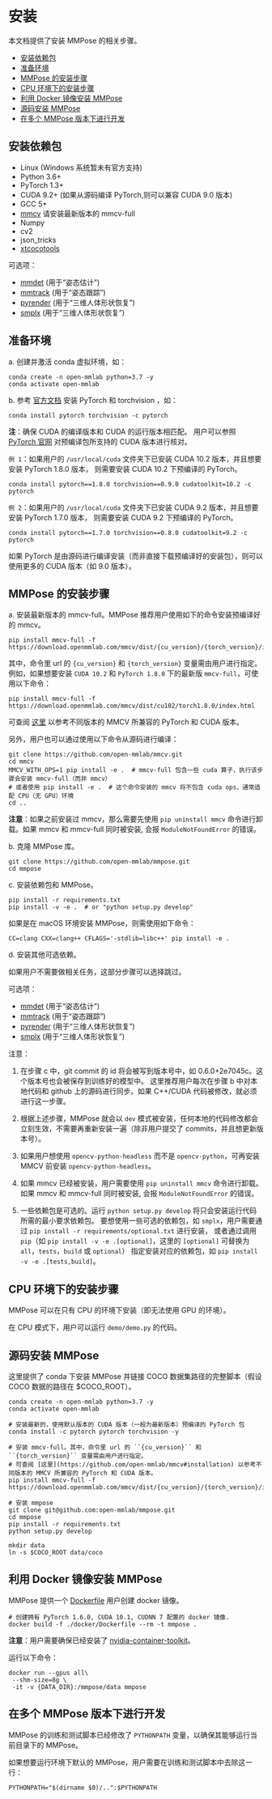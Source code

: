 # 安装

本文档提供了安装 MMPose 的相关步骤。

<!-- TOC -->

- [安装依赖包](#安装依赖包)
- [准备环境](#准备环境)
- [MMPose 的安装步骤](#MMPose-的安装步骤)
- [CPU 环境下的安装步骤](#CPU-环境下的安装步骤)
- [利用 Docker 镜像安装 MMPose](#利用-Docker-镜像安装-MMPose)
- [源码安装 MMPose](#源码安装-MMPose)
- [在多个 MMPose 版本下进行开发](#在多个-MMPose-版本下进行开发)

<!-- TOC -->

## 安装依赖包

- Linux (Windows 系统暂未有官方支持)
- Python 3.6+
- PyTorch 1.3+
- CUDA 9.2+ (如果从源码编译 PyTorch,则可以兼容 CUDA 9.0 版本)
- GCC 5+
- [mmcv](https://github.com/open-mmlab/mmcv) 请安装最新版本的 mmcv-full
- Numpy
- cv2
- json_tricks
- [xtcocotools](https://github.com/jin-s13/xtcocoapi)

可选项：

- [mmdet](https://github.com/open-mmlab/mmdetection) (用于“姿态估计”)
- [mmtrack](https://github.com/open-mmlab/mmtracking) (用于“姿态跟踪”)
- [pyrender](https://pyrender.readthedocs.io/en/latest/install/index.html) (用于“三维人体形状恢复”)
- [smplx](https://github.com/vchoutas/smplx) (用于“三维人体形状恢复”)

## 准备环境

a. 创建并激活 conda 虚拟环境，如：

```shell
conda create -n open-mmlab python=3.7 -y
conda activate open-mmlab
```

b. 参考 [官方文档](https://pytorch.org/) 安装 PyTorch 和 torchvision ，如：

```shell
conda install pytorch torchvision -c pytorch
```

**注**：确保 CUDA 的编译版本和 CUDA 的运行版本相匹配。
用户可以参照 [PyTorch 官网](https://pytorch.org/) 对预编译包所支持的 CUDA 版本进行核对。

`例 1`：如果用户的 `/usr/local/cuda` 文件夹下已安装 CUDA 10.2 版本，并且想要安装 PyTorch 1.8.0 版本，
则需要安装 CUDA 10.2 下预编译的 PyTorch。

```shell
conda install pytorch==1.8.0 torchvision==0.9.0 cudatoolkit=10.2 -c pytorch
```

`例 2`：如果用户的 `/usr/local/cuda` 文件夹下已安装 CUDA 9.2 版本，并且想要安装 PyTorch 1.7.0 版本，
则需要安装 CUDA 9.2 下预编译的 PyTorch。

```shell
conda install pytorch==1.7.0 torchvision==0.8.0 cudatoolkit=9.2 -c pytorch
```

如果 PyTorch 是由源码进行编译安装（而非直接下载预编译好的安装包），则可以使用更多的 CUDA 版本（如 9.0 版本）。

## MMPose 的安装步骤

a. 安装最新版本的 mmcv-full。MMPose 推荐用户使用如下的命令安装预编译好的 mmcv。

```shell
pip install mmcv-full -f https://download.openmmlab.com/mmcv/dist/{cu_version}/{torch_version}/index.html
```

其中，命令里 url 的 ``{cu_version}`` 和 ``{torch_version}`` 变量需由用户进行指定。
例如，如果想要安装 ``CUDA 10.2`` 和 ``PyTorch 1.8.0`` 下的最新版 ``mmcv-full``，可使用以下命令：

```shell
pip install mmcv-full -f https://download.openmmlab.com/mmcv/dist/cu102/torch1.8.0/index.html
```

可查阅 [这里](https://github.com/open-mmlab/mmcv#installation) 以参考不同版本的 MMCV 所兼容的 PyTorch 和 CUDA 版本。

另外，用户也可以通过使用以下命令从源码进行编译：

```shell
git clone https://github.com/open-mmlab/mmcv.git
cd mmcv
MMCV_WITH_OPS=1 pip install -e .  # mmcv-full 包含一些 cuda 算子，执行该步骤会安装 mmcv-full（而非 mmcv）
# 或者使用 pip install -e .  # 这个命令安装的 mmcv 将不包含 cuda ops，通常适配 CPU（无 GPU）环境
cd ..
```

**注意**：如果之前安装过 mmcv，那么需要先使用 `pip uninstall mmcv` 命令进行卸载。如果 mmcv 和 mmcv-full 同时被安装, 会报 `ModuleNotFoundError` 的错误。

b. 克隆 MMPose 库。

```shell
git clone https://github.com/open-mmlab/mmpose.git
cd mmpose
```

c. 安装依赖包和 MMPose。

```shell
pip install -r requirements.txt
pip install -v -e .  # or "python setup.py develop"
```

如果是在 macOS 环境安装 MMPose，则需使用如下命令：

```shell
CC=clang CXX=clang++ CFLAGS='-stdlib=libc++' pip install -e .
```

d. 安装其他可选依赖。

如果用户不需要做相关任务，这部分步骤可以选择跳过。

可选项：

- [mmdet](https://github.com/open-mmlab/mmdetection) (用于“姿态估计”)
- [mmtrack](https://github.com/open-mmlab/mmtracking) (用于“姿态跟踪”)
- [pyrender](https://pyrender.readthedocs.io/en/latest/install/index.html) (用于“三维人体形状恢复”)
- [smplx](https://github.com/vchoutas/smplx) (用于“三维人体形状恢复”)

注意：

1. 在步骤 c 中，git commit 的 id 将会被写到版本号中，如 0.6.0+2e7045c。这个版本号也会被保存到训练好的模型中。
   这里推荐用户每次在步骤 b 中对本地代码和 github 上的源码进行同步。如果 C++/CUDA 代码被修改，就必须进行这一步骤。

1. 根据上述步骤，MMPose 就会以 `dev` 模式被安装，任何本地的代码修改都会立刻生效，不需要再重新安装一遍（除非用户提交了 commits，并且想更新版本号）。

1. 如果用户想使用 `opencv-python-headless` 而不是 `opencv-python`，可再安装 MMCV 前安装 `opencv-python-headless`。

1. 如果 mmcv 已经被安装，用户需要使用 `pip uninstall mmcv` 命令进行卸载。如果 mmcv 和 mmcv-full 同时被安装, 会报 `ModuleNotFoundError` 的错误。

1. 一些依赖包是可选的。运行 `python setup.py develop` 将只会安装运行代码所需的最小要求依赖包。
   要想使用一些可选的依赖包，如 `smplx`，用户需要通过 `pip install -r requirements/optional.txt` 进行安装，
   或者通过调用 `pip`（如 `pip install -v -e .[optional]`，这里的 `[optional]` 可替换为 `all`，`tests`，`build` 或 `optional`） 指定安装对应的依赖包，如 `pip install -v -e .[tests,build]`。

## CPU 环境下的安装步骤

MMPose 可以在只有 CPU 的环境下安装（即无法使用 GPU 的环境）。

在 CPU 模式下，用户可以运行 `demo/demo.py` 的代码。

## 源码安装 MMPose

这里提供了 conda 下安装 MMPose 并链接 COCO 数据集路径的完整脚本（假设 COCO 数据的路径在 $COCO_ROOT）。

```shell
conda create -n open-mmlab python=3.7 -y
conda activate open-mmlab

# 安装最新的，使用默认版本的 CUDA 版本（一般为最新版本）预编译的 PyTorch 包
conda install -c pytorch pytorch torchvision -y

# 安装 mmcv-full。其中，命令里 url 的 ``{cu_version}`` 和 ``{torch_version}`` 变量需由用户进行指定。
# 可查阅 [这里](https://github.com/open-mmlab/mmcv#installation) 以参考不同版本的 MMCV 所兼容的 PyTorch 和 CUDA 版本。
pip install mmcv-full -f https://download.openmmlab.com/mmcv/dist/{cu_version}/{torch_version}/index.html

# 安装 mmpose
git clone git@github.com:open-mmlab/mmpose.git
cd mmpose
pip install -r requirements.txt
python setup.py develop

mkdir data
ln -s $COCO_ROOT data/coco
```

## 利用 Docker 镜像安装 MMPose

MMPose 提供一个 [Dockerfile](/docker/Dockerfile) 用户创建 docker 镜像。

```shell
# 创建拥有 PyTorch 1.6.0, CUDA 10.1, CUDNN 7 配置的 docker 镜像.
docker build -f ./docker/Dockerfile --rm -t mmpose .
```

**注意**：用户需要确保已经安装了 [nvidia-container-toolkit](https://docs.nvidia.com/datacenter/cloud-native/container-toolkit/install-guide.html#docker)。

运行以下命令：

```shell
docker run --gpus all\
 --shm-size=8g \
 -it -v {DATA_DIR}:/mmpose/data mmpose
```

## 在多个 MMPose 版本下进行开发

MMPose 的训练和测试脚本已经修改了 `PYTHONPATH` 变量，以确保其能够运行当前目录下的 MMPose。

如果想要运行环境下默认的 MMPose，用户需要在训练和测试脚本中去除这一行：

```shell
PYTHONPATH="$(dirname $0)/..":$PYTHONPATH
```
